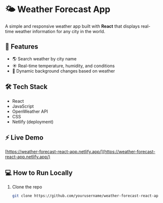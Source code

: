 # 🌤️ Weather Forecast App

A simple and responsive weather app built with **React** that displays real-time weather information for any city in the world.

## 🚀 Features
- 🌎 Search weather by city name  
- ☀️ Real-time temperature, humidity, and conditions  
- 🎨 Dynamic background changes based on weather  

## 🛠️ Tech Stack
- React  
- JavaScript  
- OpenWeather API  
- CSS  
- Netlify (deployment)

## ⚡ Live Demo
[https://weather-forecast-react-app.netlify.app/](https://weather-forecast-react-app.netlify.app/)

## 💻 How to Run Locally
1. Clone the repo  
   ```bash
   git clone https://github.com/yourusername/weather-forecast-react-app.git
